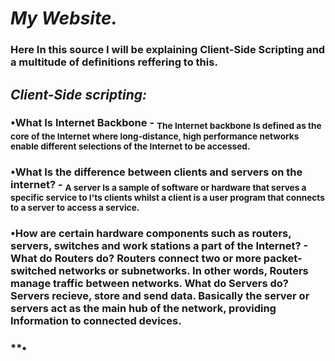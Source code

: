 # ***My Website.***
### Here In this source I will be explaining Client-Side Scripting and a multitude of definitions reffering to this.
 
## *****Client-Side scripting:*****
### **•What Is Internet Backbone** - <sub> The Internet backbone Is defined as the core of the Internet where long-distance, high performance networks enable different selections of the Internet to be accessed. 
### **•What Is the difference between clients and servers on the internet?** - <sub> A server Is a sample of software or hardware that serves a specific service to I'ts clients whilst a client is a user program that connects to a server to access a service. 
### **•How are certain hardware components such as routers, servers, switches and work stations a part of the Internet?** -  What do Routers do? Routers connect two or more packet-switched networks or subnetworks. In other words, Routers manage traffic between networks. What do Servers do? Servers recieve, store and send data. Basically the server or servers act as the main hub of the network, providing Information to connected devices. 
### **•


